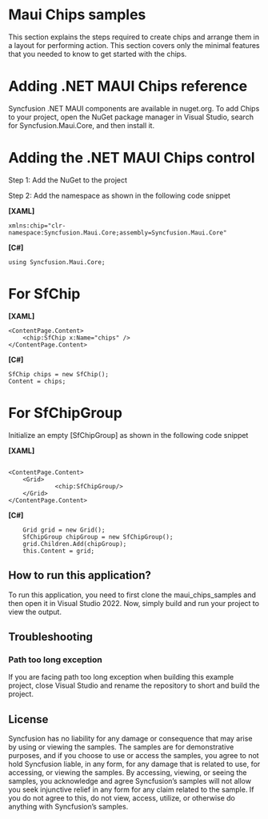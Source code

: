 # Maui Chips samples
This section explains the steps required to create chips and arrange them in a layout for performing action. This section covers only the minimal features that you needed to know to get started with the chips.
# Adding .NET MAUI Chips reference
Syncfusion .NET MAUI components are available in nuget.org. To add Chips to your project, open the NuGet package manager in Visual Studio, search for Syncfusion.Maui.Core, and then install it.
# Adding the .NET MAUI Chips control
Step 1: Add the NuGet to the project

Step 2: Add the namespace as shown in the following code snippet

**[XAML]**

```
xmlns:chip="clr-namespace:Syncfusion.Maui.Core;assembly=Syncfusion.Maui.Core"
```

**[C#]**
```
using Syncfusion.Maui.Core;
```
# For SfChip
**[XAML]**

```
<ContentPage.Content>    
    <chip:SfChip x:Name="chips" />
</ContentPage.Content>
```

**[C#]**
```
SfChip chips = new SfChip(); 
Content = chips;
```

# For SfChipGroup
Initialize an empty [SfChipGroup] as shown in the following code snippet

**[XAML]**

```

<ContentPage.Content>
	<Grid>
             <chip:SfChipGroup/>
	</Grid>
</ContentPage.Content>
```

**[C#]**
```
	Grid grid = new Grid();
	SfChipGroup chipGroup = new SfChipGroup();
	grid.Children.Add(chipGroup);
	this.Content = grid;
```
## How to run this application?
To run this application, you need to first clone the maui_chips_samples and then open it in Visual Studio 2022. Now, simply build and run your project to view the output.
## <a name="troubleshooting"></a>Troubleshooting ##
### Path too long exception
If you are facing path too long exception when building this example project, close Visual Studio and rename the repository to short and build the project.
## License
Syncfusion has no liability for any damage or consequence that may arise by using or viewing the samples. The samples are for demonstrative purposes, and if you choose to use or access the samples, you agree to not hold Syncfusion liable, in any form, for any damage that is related to use, for accessing, or viewing the samples. By accessing, viewing, or seeing the samples, you acknowledge and agree Syncfusion’s samples will not allow you seek injunctive relief in any form for any claim related to the sample. If you do not agree to this, do not view, access, utilize, or otherwise do anything with Syncfusion’s samples.
